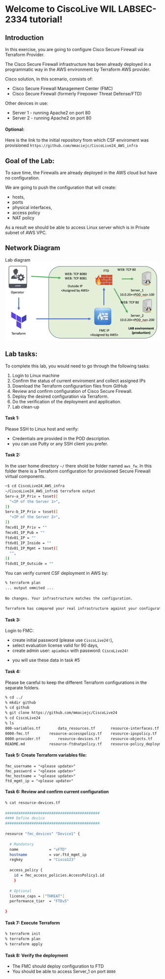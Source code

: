 # Welcome to CiscoLive WIL LABSEC-2334 tutorial!

## Introduction

In this exercise, you are going to configure Cisco Secure Firewall via Terraform Provider.

The Cisco Secure Firewall infrastructure has been already deployed in a programmatic way in the AWS environment by Terraform AWS provider.

Cisco solution, in this scenario, consists of:
- Cisco Secure Firewall Management Center (FMC)
- Cisco Secure Firewall (formerly Firepower Threat Defense/FTD)

Other devices in use:
- Server 1 - running Apache2 on port 80
- Server 2 - running Apache2 on port 80

#### Optional:
Here is the link to the initial repository from which CSF enviroment was provisioned `https://github.com/mmaciejc/CiscoLive24_AWS_infra`


## Goal of the Lab:
To save time, the Firewalls are already deployed in the AWS cloud but have no configuration.

We are going to push the configuration that will create:
- hosts,
- ports
- physical interfaces,
- access policy
- NAT policy

As a result we should be able to access Linux server which is in Private subnet of AWS VPC.

## Network Diagram
Lab diagram
![Lab diagram](./img/lab.png)

## Lab tasks:
To complete this lab, you would need to go through the following tasks:
1. Login to Linux machine
2. Confirm the status of current enviroment and collect assigned IPs
3. Download the Terraform configurartion files from GitHub
4. Review and confirm configuration of Cisco Secure Firewall.
5. Deploy the desired configuration via Terraform.
6. Do the verification of the deployment and application.
7. Lab clean-up

#### Task 1:

Please SSH to Linux host and verify: 
- Credentials are provided in the POD description.
- you can use Putty or any SSH client you prefer.

#### Task 2:

In the user home directory `~/` there shold be folder named `aws_fw`. In this folder there is a Terraform configuration for provisioned Secure Firewall virtual components.
```bash
~$ cd CiscoLive24_AWS_infra
~/CiscoLive24_AWS_infra$ terraform output
Serv-a_IP_Priv = toset([
  "<IP of the Server 1>",
])
Serv-b_IP_Priv = toset([
  "<IP of the Server 2>",
])
fmcv01_IP_Priv = ""
fmcv01_IP_Pub = ""
ftdv01_IP = ""
ftdv01_IP_Inside = ""
ftdv01_IP_Mgmt = toset([
  "",
])
ftdv01_IP_Outside = ""
```



You can verify current CSF deployment in AWS by:
```bash
% terraform plan 
... output ommited ...

No changes. Your infrastructure matches the configuration.

Terraform has compared your real infrastructure against your configuration and found no differences, so no changes are needed.
```
#### Task 3:
Login to FMC:
- create initial password (please use `CiscoLive24!`), 
- select evaluation license valid for 90 days,
- create admin user: `apiadmin` with password: `CiscoLive24!`

* you will use these data in task #5
#### Task 4:

Please be careful to keep the different Terraform configurations in the separate folders.
```bash
% cd ../
% mkdir github
% cd github
% git clone https://github.com/mmaciejc/CiscoLive24
% cd CiscoLive24
% ls
000-variables.tf		data_resources.tf		resource-interfaces.tf		resource-securityzones.tf
0000-fmc.tf			resource-accesspolicy.tf	resource-ipspolicy.tf		terraform.tfstate
0000-provider.tf		resource-devices.tf		resource-objects.tf		terraform.tfstate.backup
README.md			resource-ftdnatpolicy.tf	resource-policy_deployment.tf	terraform.tfvars

```

#### Task 5: Create Terraform variables file:


```hcl
fmc_username = "<please update>"
fmc_password = "<please update>"
fmc_hostname = "<please update>"
ftd_mgmt_ip = "<please update>"
```

#### Task 6: Review and confirm current configuration
```bash
% cat resource-devices.tf 

###########################################
#### Define device
###########################################

resource "fmc_devices" "Device1" {

  # Mandatory  
  name              = "vFTD"
  hostname          = var.ftd_mgmt_ip
  regkey            = "Cisco123"

  access_policy { 
    id = fmc_access_policies.AccessPolicy1.id
	}

  # Optional  
  license_caps = ["THREAT"]
  performance_tier  = "FTDv5"

}
```

#### Task 7: Execute Terraform

```bash
% terraform init
% terraform plan
% terraform apply
```

#### Task 8: Verify the deployment
- The FMC should deploy configuration to FTD
- You should be able to access Server_1 on port `8080`